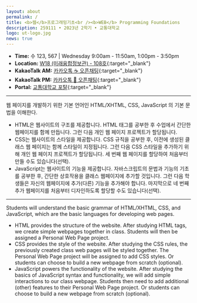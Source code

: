```yaml
---
layout: about
permalink: /
title: <b>웹</b>프로그래밍기초<br /><b>WEB</b> Programming Foundations
description: 259111 • 2023년 2학기 • 교통대학교
logo: ut-logo.jpg
news: true
---
```


- **Time:** 수 123, 567 | Wednesday 9:00am - 11:50am, 1:00pm - 3:50pm
- **Location:** [W18 (미래융합정보관) - 108호](https://naver.me/GSHd39rS){:target="\_blank"}
- **KakaoTalk AM:** [카카오톡 ☕ 오픈채팅](https://open.kakao.com/o/gpQLjODf){:target="\_blank"}
- **KakaoTalk PM:** [카카오톡 🍔 오픈채팅](https://open.kakao.com/o/gEEjkODf){:target="\_blank"}
- **Portal:** [교통대학교 포탈](https://portal.ut.ac.kr){:target="\_blank"}

<!--
- **Discussion:** [Piazza](https://piazza.com/class/jqh4n6275r82yq){:target="\_blank"}
- **HW submission:** [Gradescope](https://www.gradescope.com/courses/36025){:target="\_blank"}
- **Online lectures:** The lectures will be live-streamed through [Panopto](https://scs.hosted.panopto.com/Panopto/Pages/Sessions/List.aspx?folderID=0f44b4d7-fb4e-49eb-b88d-a9d00125e1b3){:target="\_blank"}, recorded, and made available on [YouTube](https://www.youtube.com/playlist?list=PLoZgVqqHOumTY2CAQHL45tQp6kmDnDcqn){:target="\_blank"}.
- **Contact:** Students should ask all course-related questions on [Piazza](https://piazza.com/class/jqh4n6275r82yq){:target="\_blank"}, where you will also find announcements. For external enquiries, personal matters, or in emergencies, you can email us at *10708-instructor@cs.cmu.edu*.
-->

---

웹 페이지를 개발하기 위한 기본 언어인 HTML/XHTML, CSS, JavaScript 의 기본 문법을 이해한다.

- HTML은 웹사이트의 구조를 제공합니다. HTML 태그를 공부한 후 수업에서 간단한 웹페이지를 함께 만듭니다. 그런 다음 개인 웹 페이지 프로젝트가 할당됩니다.
- CSS는 웹사이트의 스타일을 제공합니다. CSS 규칙을 공부한 후, 이전에 생성된 클래스 웹 페이지는 함께 스타일이 지정됩니다. 그런 다음 CSS 스타일을 추가하기 위해 개인 웹 페이지 프로젝트가 할당됩니다. 세 번째 웹 페이지를 할당하여 처음부터 만들 수도 있습니다(선택).
- JavaScript는 웹사이트의 기능을 제공합니다. 자바스크립트의 문법과 기능의 기초를 공부한 후, 간단한 상호작용을 클래스 웹페이지에 추가할 것입니다. 그런 다음 학생들은 자신의 웹페이지에 추가(다른) 기능을 추가해야 합니다. 마지막으로 네 번째 추가 웹페이지를 처음부터 디자인하도록 할당할 수도 있습니다(선택).

---

Students will understand the basic grammar of HTML/XHTML, CSS, and JavaScript, which are the basic languages for developing web pages.

- HTML provides the structure of the website. After studying HTML tags, we create simple webpages together in class. Students will then be assigned a Personal Web Page project.
- CSS provides the style of the website. After studying the CSS rules, the previously created class web pages will be styled together. The Personal Web Page project will be assigned to add CSS styles. Or students can choose to build a new webpage from scratch (optional).
- JavaScript powers the functionality of the website. After studying the basics of JavaScript syntax and functionality, we will add simple interactions to our class webpage. Students then need to add additional (other) features to their Personal Web Page project. Or students can choose to build a new webpage from scratch (optional).
